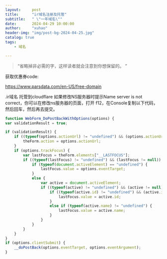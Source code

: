 ```yaml
---
layout:     post
title:      "ir域名注册及托管"
subtitle:   " \"一年域名\""
date:       2024-04-29 10:00:00
author:     "xuhao"
header-img: "img/post-bg-2024-04-25.jpg"
catalog: true
tags:
    - 域名

---
```


> “省略掉非必需的字，这样读者就会注意到你想保留的。 ”

获取优惠券code:

https://www.parsdata.com/en-US/free-domain



.ir域名 托管到cloudflare
如果修改NS服务器时提示Name server is not correct，你可以在修改ns服务器的页面，打开 f12，在Console复制以下代码，然后回车，然后再去提交。

```javascript
function WebForm_DoPostBackWithOptions(options) {
var validationResult = true;

if (validationResult) {
    if ((typeof(options.actionUrl) != "undefined") && (options.actionUrl != null) && (options.actionUrl.length > 0)) {
        theForm.action = options.actionUrl;
    }
    if (options.trackFocus) {
        var lastFocus = theForm.elements["__LASTFOCUS"];
        if ((typeof(lastFocus) != "undefined") && (lastFocus != null)) {
            if (typeof(document.activeElement) == "undefined") {
                lastFocus.value = options.eventTarget;
            }
            else {
                var active = document.activeElement;
                if ((typeof(active) != "undefined") && (active != null)) {
                    if ((typeof(active.id) != "undefined") && (active.id != null) && (active.id.length > 0)) {
                        lastFocus.value = active.id;
                    }
                    else if (typeof(active.name) != "undefined") {
                        lastFocus.value = active.name;
                    }
                }
            }
        }
    }
}
if (options.clientSubmit) {
    __doPostBack(options.eventTarget, options.eventArgument);
}
```